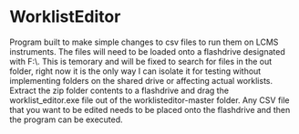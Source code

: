 # WorklistEditor
Program built to make simple changes to csv files to run them on LCMS instruments.
The files will need to be loaded onto a flashdrive designated with F:\\. This is temorary and will be fixed to search for files in the out folder, right now it is the only way I can isolate it for testing without implementing folders on the shared drive or affecting actual worklists.
Extract the zip folder contents to a flashdrive and drag the worklist_editor.exe file out of the worklisteditor-master folder.
Any CSV file that you want to be edited needs to be placed onto the flashdrive and then the program can be executed.
